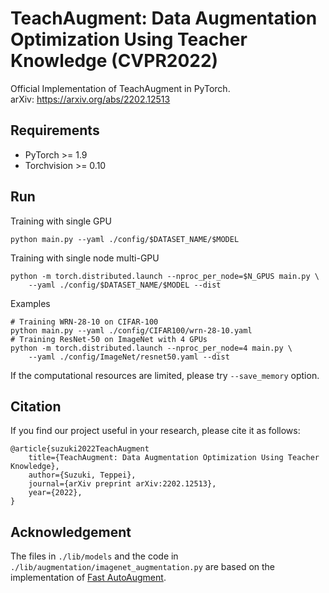 # TeachAugment: Data Augmentation Optimization Using Teacher Knowledge (CVPR2022)
Official Implementation of TeachAugment in PyTorch.  
arXiv: https://arxiv.org/abs/2202.12513

## Requirements
- PyTorch >= 1.9
- Torchvision >= 0.10

## Run
Training with single GPU
```
python main.py --yaml ./config/$DATASET_NAME/$MODEL
```

Training with single node multi-GPU
```
python -m torch.distributed.launch --nproc_per_node=$N_GPUS main.py \
    --yaml ./config/$DATASET_NAME/$MODEL --dist
```

Examples
```
# Training WRN-28-10 on CIFAR-100
python main.py --yaml ./config/CIFAR100/wrn-28-10.yaml
# Training ResNet-50 on ImageNet with 4 GPUs
python -m torch.distributed.launch --nproc_per_node=4 main.py \
    --yaml ./config/ImageNet/resnet50.yaml --dist
```
If the computational resources are limited, please try `--save_memory` option.


## Citation
If you find our project useful in your research, please cite it as follows:
```
@article{suzuki2022TeachAugment
    title={TeachAugment: Data Augmentation Optimization Using Teacher Knowledge},
    author={Suzuki, Teppei},
    journal={arXiv preprint arXiv:2202.12513},
    year={2022},
}
```

## Acknowledgement
The files in ```./lib/models``` and the code in ```./lib/augmentation/imagenet_augmentation.py``` are based on the implementation of [Fast AutoAugment](https://github.com/kakaobrain/fast-autoaugment).

